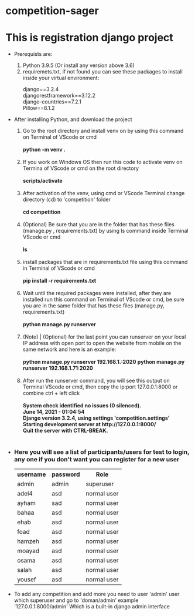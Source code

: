 # competition-sager

<h1> This is registration django project </h1>
<ul>
<li> <p> Prerequists are: </p>
<ol>
 <li> Python 3.9.5 (Or install any version above 3.6)</li>
 <li> requiremets.txt, if not found you can see these packages to install inside your virtual environment:</li>
 <p> 
     django==3.2.4
  <br>
     djangorestframework==3.12.2
  <br>
     django-countries==7.2.1
  <br>
     Pillow==8.1.2 
  <br>

 <p>
</ol>
</li>
 
 <li>
<p> After installing Python, and download the project </p>

<ol>
 <li> Go to the root directory and install venv on by using this command on Terminal of VScode or cmd 
  <br>
  <strong >   <br> python -m venv .    <br>    
   <br> </strong> 
 </li>
 <li> If you work on Windows OS then run this code to activate venv on Termina of VScode or cmd on the root directory
  <br>
  <strong >   <br> scripts/activate   <br> <br> </strong> 
 </li>
  <li> After activation of the venv, using cmd or VScode Terminal change directory (cd) to 'competition' folder
  <br>
  <strong >   <br> cd competition   <br> <br></strong> 
 </li>
   <li>(Optional) Be sure that you are in the folder that has these files (manage.py , requirements.txt) by using ls command inside Terminal VScode or cmd
  <br>
  <strong >   <br> ls   <br> <br></strong> 
 </li>
    <li> install packages that are in requirements.txt file using this command in Terminal of VScode or cmd
  <br>
  <strong >  <br> pip install -r requirements.txt   <br> <br></strong> 
 </li>
 
  <li> Wait until the required packages were installed, after they are installed run this command on Terminal of VScode or cmd, be sure you are in the same folder that has these files (manage.py, requirements.txt)
  <br>
  <strong >   <br> python manage.py runserver  <br> <br></strong> 
 </li>
 
   <li> (Note) | (Optional) for the last point you can runserver on your local IP address with open port to open the website from mobile on the same network and here is an example:
  <br>
      <br>
  <strong >python manage.py runserver 192.168.1.<your_last_ip_number>:2020</strong>
    <strong>python manage.py runserver 192.168.1.71:2020</strong>
     <br> <br>
 </li>

  <li> After run the runserver command, you will see this output on Terminal VScode or cmd, then copy the ip:port 127.0.0.1:8000 or combine ctrl + left click 
  <strong >
     <br>
           <br>
           System check identified no issues (0 silenced).
            <br>
           June 14, 2021 - 01:04:54
            <br>
           Django version 3.2.4, using settings 'competition.settings'
            <br>
           Starting development server at http://127.0.0.1:8000/
            <br>
           Quit the server with CTRL-BREAK.
     <br> <br>
 </strong> 
 </li>
 </ol>
 </li>
 
 <li>
 <h3>Here you will see a list of participants/users for test to login, any one if you don't want you can register for a new user </h3>
 <table>
  <tr>
    <th>username</th>
    <th>password</th>
    <th>Role</th>
  </tr>
  <tr>
    <td>admin</td>
    <td>admin</td>
    <td>superuser</td>
  </tr>
  <tr>
    <td>adel4</td>
    <td>asd</td>
    <td>normal user</td>
  </tr>
    <tr>
    <td>ayham</td>
    <td>sad</td>
    <td>normal user</td>
  </tr>
  <tr>
    <td>bahaa</td>
    <td>asd</td>
    <td>normal user</td>
  </tr>
  <tr>
    <td>ehab</td>
    <td>asd</td>
    <td>normal user</td>
  </tr>
  <tr>
    <td>foad</td>
    <td>asd</td>
    <td>normal user</td>
  </tr>
   <tr>
    <td>hamzeh</td>
    <td>asd</td>
    <td>normal user</td>
  </tr>
   <tr>
    <td>moayad</td>
    <td>asd</td>
    <td>normal user</td>
  </tr>
   <tr>
    <td>osama</td>
    <td>asd</td>
    <td>normal user</td>
  </tr>
    <tr>
    <td>salah</td>
    <td>asd</td>
    <td>normal user</td>
  </tr>
    <tr>
    <td>yousef</td>
    <td>asd</td>
    <td>normal user</td>
  </tr>
</table>
</li>
 
 <li>
<p>To add any competition and add more you need to user 'admin' user which superuser and go to 'doman/admin'  example '127.0.0.1:8000/admin' Which is a built-in django admin interface </p>
 </li>
 </ul>
